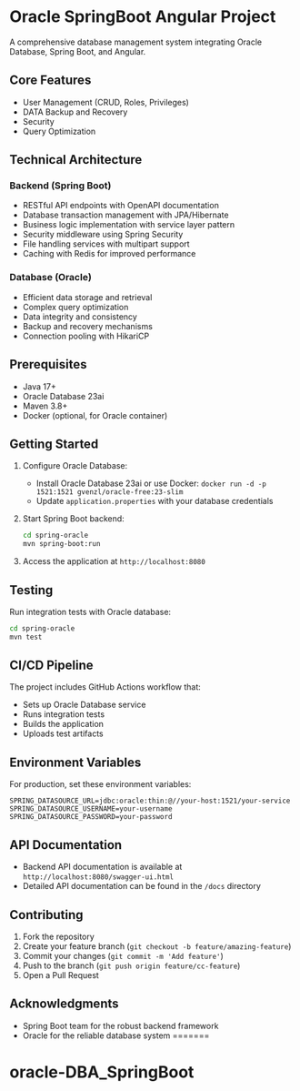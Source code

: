 
# Oracle SpringBoot Angular Project

A comprehensive database management system integrating Oracle Database, Spring Boot, and Angular.

## Core Features

- User Management (CRUD, Roles, Privileges)
- DATA Backup and Recovery
- Security
- Query Optimization

## Technical Architecture

### Backend (Spring Boot)
- RESTful API endpoints with OpenAPI documentation
- Database transaction management with JPA/Hibernate
- Business logic implementation with service layer pattern
- Security middleware using Spring Security
- File handling services with multipart support
- Caching with Redis for improved performance

### Database (Oracle)
- Efficient data storage and retrieval
- Complex query optimization
- Data integrity and consistency
- Backup and recovery mechanisms
- Connection pooling with HikariCP

## Prerequisites

- Java 17+
- Oracle Database 23ai
- Maven 3.8+
- Docker (optional, for Oracle container)

## Getting Started

1. Configure Oracle Database:
   - Install Oracle Database 23ai or use Docker: `docker run -d -p 1521:1521 gvenzl/oracle-free:23-slim`
   - Update `application.properties` with your database credentials

2. Start Spring Boot backend:
   ```bash
   cd spring-oracle
   mvn spring-boot:run
   ```

3. Access the application at `http://localhost:8080`

## Testing

Run integration tests with Oracle database:
```bash
cd spring-oracle
mvn test
```

## CI/CD Pipeline

The project includes GitHub Actions workflow that:
- Sets up Oracle Database service
- Runs integration tests
- Builds the application
- Uploads test artifacts

## Environment Variables

For production, set these environment variables:

```env
SPRING_DATASOURCE_URL=jdbc:oracle:thin:@//your-host:1521/your-service
SPRING_DATASOURCE_USERNAME=your-username
SPRING_DATASOURCE_PASSWORD=your-password
```

## API Documentation

- Backend API documentation is available at `http://localhost:8080/swagger-ui.html`
- Detailed API documentation can be found in the `/docs` directory

## Contributing

1. Fork the repository
2. Create your feature branch (`git checkout -b feature/amazing-feature`)
3. Commit your changes (`git commit -m 'Add feature'`)
4. Push to the branch (`git push origin feature/cc-feature`)
5. Open a Pull Request



## Acknowledgments
- Spring Boot team for the robust backend framework
- Oracle for the reliable database system
=======
# oracle-DBA_SpringBoot

